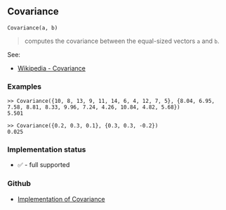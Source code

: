 ## Covariance

```
Covariance(a, b)
```

> computes the covariance between the equal-sized vectors `a` and `b`.

See:
* [Wikipedia - Covariance](https://en.wikipedia.org/wiki/Covariance)

### Examples

```
>> Covariance({10, 8, 13, 9, 11, 14, 6, 4, 12, 7, 5}, {8.04, 6.95, 7.58, 8.81, 8.33, 9.96, 7.24, 4.26, 10.84, 4.82, 5.68})
5.501
				
>> Covariance({0.2, 0.3, 0.1}, {0.3, 0.3, -0.2})
0.025
```


### Implementation status

* &#x2705; - full supported

### Github

* [Implementation of Covariance](https://github.com/axkr/symja_android_library/blob/master/symja_android_library/matheclipse-core/src/main/java/org/matheclipse/core/builtin/StatisticsFunctions.java#L3336) 
